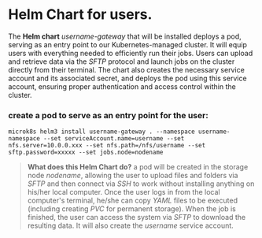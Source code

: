 # Helm Chart for users.

The **Helm chart** *username-gateway* that will be installed deploys a pod, serving as an entry point to our Kubernetes-managed cluster. It will equip users with everything needed to efficiently run their jobs. Users can upload and retrieve data via the *SFTP* protocol and launch jobs on the cluster directly from their terminal. The chart also creates the necessary service account and its associated secret, and deploys the pod using this service account, ensuring proper authentication and access control within the cluster.

### create a pod to serve as an entry point for the user:

``microk8s helm3 install username-gateway . --namespace username-namespace --set serviceAccount.name=username --set nfs.server=10.0.0.xxx --set nfs.path=/nfs/username --set sftp.password=xxxxx --set jobs.node=nodename``

> **What does this Helm Chart do?** a pod will be created in the storage node *nodename*, allowing the user to upload files and folders via *SFTP* and then connect via *SSH* to work without installing anything on his/her local computer. Once the user logs in from the local computer's terminal, he/she can copy *YAML* files to be executed (including creating *PVC* for permanent storage). When the job is finished, the user can access the system via *SFTP* to download the resulting data. It will also create the *username* service account.
